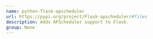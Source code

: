 ```yaml
---
name: python-flask-apscheduler
url: https://pypi.org/project/Flask-apscheduler/#files
description: Adds APScheduler support to Flask.
group: None
---
```


